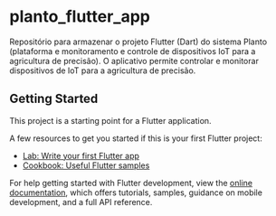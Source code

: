 # planto_flutter_app

Repositório para armazenar o projeto Flutter (Dart) do sistema Planto (plataforma e monitoramento e controle de dispositivos IoT para a agricultura de precisão). O aplicativo permite controlar e monitorar dispositivos de IoT para a agricultura de precisão.

## Getting Started

This project is a starting point for a Flutter application.

A few resources to get you started if this is your first Flutter project:

- [Lab: Write your first Flutter app](https://docs.flutter.dev/get-started/codelab)
- [Cookbook: Useful Flutter samples](https://docs.flutter.dev/cookbook)

For help getting started with Flutter development, view the
[online documentation](https://docs.flutter.dev/), which offers tutorials,
samples, guidance on mobile development, and a full API reference.
